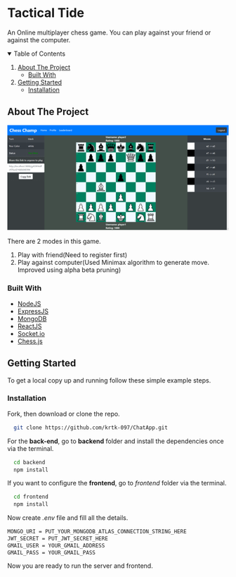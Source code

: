 # Tactical Tide
An Online multiplayer chess game. You can play against your friend or against the computer.

<details open="open">
  <summary>Table of Contents</summary>
  <ol>
    <li>
      <a href="#about-the-project">About The Project</a>
      <ul>
        <li><a href="#built-with">Built With</a></li>
      </ul>
    </li>
    <li>
      <a href="#getting-started">Getting Started</a>
      <ul>
        <li><a href="#installation">Installation</a></li>
      </ul>
    </li>
  </ol>
</details>

## About The Project

![product-screenshot](https://github.com/krtk-097/Tactical-Tide/blob/main/backend/images/chess1.png)

There are 2 modes in this game.<br />
 1. Play with friend(Need to register first)<br />
 2. Play against computer(Used Minimax algorithm to generate move. Improved using alpha beta pruning)<br />


### Built With

* [NodeJS](https://nodejs.org/en/)
* [ExpressJS](https://expressjs.com/)
* [MongoDB](https://www.mongodb.com/1)
* [ReactJS](https://reactjs.org/)
* [Socket.io](https://socket.io/)
* [Chess.js](https://github.com/jhlywa/chess.js)

<!-- GETTING STARTED -->
## Getting Started

To get a local copy up and running follow these simple example steps.

### Installation

Fork, then download or clone the repo.
```bash
  git clone https://github.com/krtk-097/ChatApp.git
```

For the **back-end**, go to **backend** folder and install the dependencies once via the terminal.
```bash
  cd backend
  npm install
```

If you want to configure the **frontend**, go to *frontend* folder via the terminal.

```bash
  cd frontend
  npm install
```

Now create *.env* file and fill all the details.
```env
MONGO_URI = PUT_YOUR_MONGODB_ATLAS_CONNECTION_STRING_HERE
JWT_SECRET = PUT_JWT_SECRET_HERE
GMAIL_USER = YOUR_GMAIL_ADDRESS
GMAIL_PASS = YOUR_GMAIL_PASS
```

Now you are ready to run the server and frontend.
<br />



